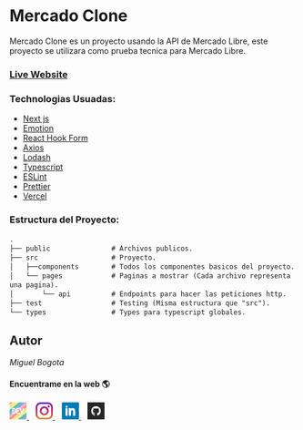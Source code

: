 # Mercado Clone

Mercado Clone es un proyecto usando la API de Mercado Libre, este proyecto se utilizara como prueba tecnica para Mercado Libre.

### [Live Website](https://mercado-clone.vercel.app)

### Technologias Usuadas:

- [Next js](https://nextjs.org)
- [Emotion](https://emotion.sh/docs/introduction)
- [React Hook Form](https://react-hook-form.com)
- [Axios](https://axios-http.com/docs/intro)
- [Lodash](https://lodash.com)
- [Typescript](https://www.typescriptlang.org)
- [ESLint](https://eslint.org)
- [Prettier](https://prettier.io)
- [Vercel](https://vercel.com/home)

### Estructura del Proyecto:

    .
    ├── public               # Archivos publicos.
    ├── src                  # Proyecto.
    │   ├──components        # Todos los componentes basicos del proyecto.
    │   └── pages            # Paginas a mostrar (Cada archivo representa una pagina).
    │       └── api          # Endpoints para hacer las peticiones http.
    ├── test                 # Testing (Misma estructura que "src").
    └── types                # Types para typescript globales.

## Autor

_Miguel Bogota_

#### Encuentrame en la web 🌎

<p>
  <a href="https://dev.to/miguelbogota">
    <img
      height="30"
      src="https://raw.githubusercontent.com/miguelbogota/miguelbogota/master/images/dev.png"
      alt="Dev.to link to profile"
    />
  </a>&nbsp;&nbsp;
  <a href="https://instagram.com/migue_bogota">
    <img
      height="30"
      src="https://raw.githubusercontent.com/miguelbogota/miguelbogota/master/images/instagram.jpg"
      alt="Instagram link to profile"
    />
  </a>&nbsp;&nbsp;
  <a href="https://linkedin.com/in/miguelbogota">
    <img
      height="30"
      src="https://raw.githubusercontent.com/miguelbogota/miguelbogota/master/images/linkedin.png"
      alt="LinkedIn link to profile"
    />
  </a>&nbsp;&nbsp;
  <a href="https://github.com/miguelbogota">
    <img
      height="30"
      src="https://raw.githubusercontent.com/miguelbogota/miguelbogota/master/images/github.png"
      alt="GitHub link to profile"
    />
  </a>
</p>
